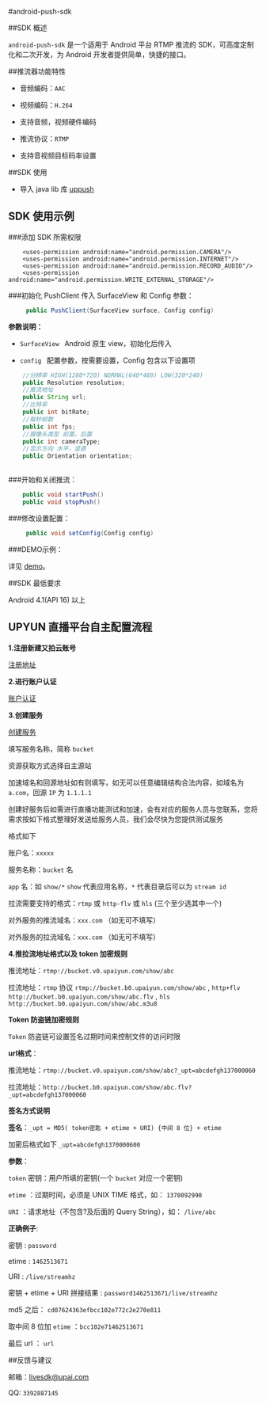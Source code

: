
#android-push-sdk

##SDK 概述

`android-push-sdk` 是一个适用于 Android 平台 RTMP 推流的 SDK，可高度定制化和二次开发，为 Android 开发者提供简单，快捷的接口。

##推流器功能特性

* 音频编码：`AAC` 

* 视频编码：`H.264`

* 支持音频，视频硬件编码

* 推流协议：`RTMP`

* 支持音视频目标码率设置

##SDK 使用

* 导入 java lib 库 [uppush](https://github.com/upyun/android-push-sdk/tree/master/uppush/src/main/java)

## SDK 使用示例

###添加 SDK 所需权限
```
	<uses-permission android:name="android.permission.CAMERA"/>
    <uses-permission android:name="android.permission.INTERNET"/>
    <uses-permission android:name="android.permission.RECORD_AUDIO"/>
    <uses-permission android:name="android.permission.WRITE_EXTERNAL_STORAGE"/>
```


###初始化 PushClient 传入 SurfaceView 和 Config 参数：

```java
	 public PushClient(SurfaceView surface, Config config)

```

**参数说明：**

* `SurfaceView `  Android 原生 view，初始化后传入

*  `config ` 配置参数，按需要设置，Config 包含以下设置项

```java
	//分辨率 HIGH(1280*720) NORMAL(640*480) LOW(320*240)
    public Resolution resolution;
    //推流地址
    public String url;
    //比特率
    public int bitRate;
    //每秒帧数
    public int fps;
    //摄像头类型 前置，后置
    public int cameraType;
    //显示方向 水平，竖直
    public Orientation orientation;
    
```

###开始和关闭推流：

```java
	public void startPush()
	public void stopPush()
``` 

###修改设置配置：

```java
	 public void setConfig(Config config)
```

###DEMO示例：

详见 [demo](https://github.com/upyun/android-push-sdk/blob/master/app/src/main/java/com/upyun/push/MainActivity.java)。

##SDK 最低要求

Android 4.1(API 16) 以上

## UPYUN 直播平台自主配置流程

**1.注册新建又拍云账号**  

[注册地址](https://console.upyun.com/#/register/)  

**2.进行账户认证**  

[账户认证](https://console.upyun.com/#/account/profile/)  

**3.创建服务**  

[创建服务](https://console.upyun.com/#/services/)  

填写服务名称，简称 `bucket`  

资源获取方式选择自主源站  

加速域名和回源地址如有则填写，如无可以任意编辑结构合法内容，如域名为 `a.com`，回源 `IP` 为 `1.1.1.1`  

创建好服务后如需进行直播功能测试和加速，会有对应的服务人员与您联系，您将需求按如下格式整理好发送给服务人员，我们会尽快为您提供测试服务

格式如下  

账户名：`xxxxx`  

服务名称：`bucket` 名

`app` 名：如 `show/*`  `show` 代表应用名称，`*` 代表目录后可以为 `stream id`

拉流需要支持的格式：`rtmp` 或 `http-flv` 或 `hls` (三个至少选其中一个)  

对外服务的推流域名：`xxx.com` （如无可不填写）  

对外服务的拉流域名：`xxx.com` （如无可不填写）  

**4.推拉流地址格式以及 token 加密规则**  

推流地址：`rtmp://bucket.v0.upaiyun.com/show/abc`  

拉流地址：`rtmp` 协议  `rtmp://bucket.b0.upaiyun.com/show/abc` ,
`http+flv`  `http://bucket.b0.upaiyun.com/show/abc.flv` , `hls`       `http://bucket.b0.upaiyun.com/show/abc.m3u8` 

**Token 防盗链加密规则** 

`Token` 防盗链可设置签名过期时间来控制文件的访问时限  

**url格式**：  

推流地址：`rtmp://bucket.v0.upaiyun.com/show/abc?_upt=abcdefgh137000060`  

拉流地址：`http://bucket.b0.upaiyun.com/show/abc.flv?_upt=abcdefgh137000060`   

**签名方式说明**  

**签名**：`_upt = MD5( token密匙 + etime + URI) {中间 8 位} + etime` 

加密后格式如下 `_upt=abcdefgh1370000600` 



**参数**：  

`token` 密钥：用户所填的密钥(一个 `bucket` 对应一个密钥)  

`etime` ：过期时间，必须是 UNIX TIME 格式，如： `1378092990`  

`URI` ：请求地址（不包含?及后面的 Query String），如： `/live/abc`    


**正确例子**: 

密钥 : `password`

etime : `1462513671`

URI : `/live/streamhz`

密钥 + etime + URI 拼接结果 :  `password1462513671/live/streamhz`

md5 之后： `cd07624363efbcc102e772c2e270e811`

取中间 8 位加 `etime` ：`bcc102e71462513671` 

最后 url ： `url`

##反馈与建议

 邮箱：<livesdk@upai.com>
 
 QQ: `3392887145`
